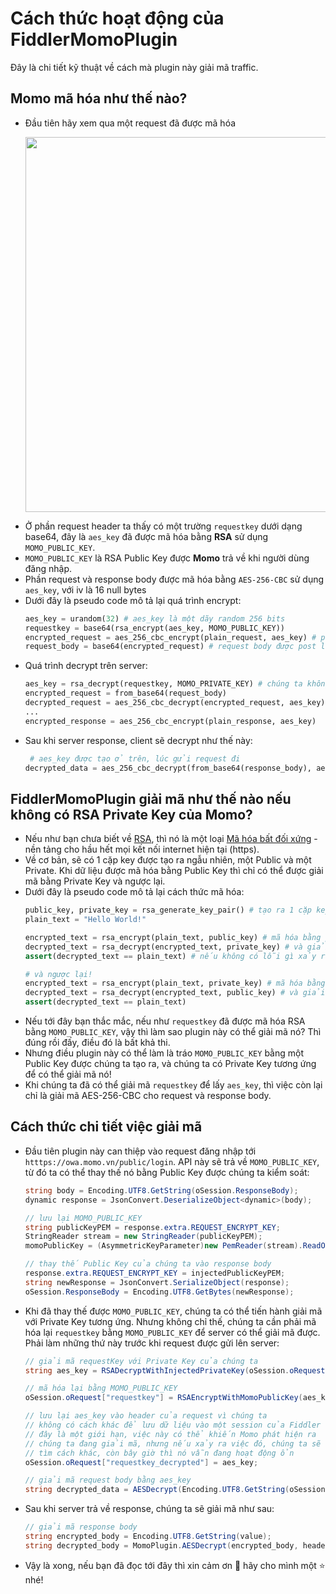 
# Cách thức hoạt động của **FiddlerMomoPlugin**
Đây là chi tiết kỹ thuật về cách mà plugin này giải mã traffic.

## Momo mã hóa như thế nào?
- Đầu tiên hãy xem qua một request đã được mã hóa <br> <p align="center"><img src="/../../raw/main/img/encrypted_request.jpg" width=600></p>
- Ở phần request header ta thấy có một trường `requestkey` dưới dạng base64, đây là `aes_key` đã được mã hóa bằng **RSA** sử dụng `MOMO_PUBLIC_KEY`.
- `MOMO_PUBLIC_KEY` là RSA Public Key được **Momo** trả về khi người dùng đăng nhập.
- Phần request và response body được mã hóa bằng `AES-256-CBC` sử dụng `aes_key`, với iv là 16 null bytes
- Dưới đây là pseudo code mô tả lại quá trình encrypt:
    ```python
    aes_key = urandom(32) # aes_key là một dãy random 256 bits
    requestkey = base64(rsa_encrypt(aes_key, MOMO_PUBLIC_KEY))
    encrypted_request = aes_256_cbc_encrypt(plain_request, aes_key) # plain_request là data chưa mã hóa
    request_body = base64(encrypted_request) # request body được post lên server
    ```
- Quá trình decrypt trên server:
    ```python
    aes_key = rsa_decrypt(requestkey, MOMO_PRIVATE_KEY) # chúng ta không thể biết được private key của momo
    encrypted_request = from_base64(request_body)
    decrypted_request = aes_256_cbc_decrypt(encrypted_request, aes_key)
    ...
    encrypted_response = aes_256_cbc_encrypt(plain_response, aes_key)
    ```
- Sau khi server response, client sẽ decrypt như thế này:
    ```python
     # aes_key được tạo ở trên, lúc gửi request đi
    decrypted_data = aes_256_cbc_decrypt(from_base64(response_body), aes_key)
    ```

## FiddlerMomoPlugin giải mã như thế nào nếu không có RSA Private Key của Momo?
- Nếu như bạn chưa biết về [RSA](https://vi.wikipedia.org/wiki/RSA_(m%C3%A3_h%C3%B3a)), thì nó là một loại [Mã hóa bất đối xứng](https://en.wikipedia.org/wiki/Public-key_cryptography) - nền tảng cho hầu hết mọi kết nối internet hiện tại (https).
- Về cơ bản, sẽ có 1 cặp key được tạo ra ngẫu nhiên, một Public và một Private. Khi dữ liệu được mã hóa bằng Public Key thì chỉ có thể được giải mã bằng Private Key và ngược lại. 
- Dưới đây là pseudo code mô tả lại cách thức mã hóa:
    ```python
    public_key, private_key = rsa_generate_key_pair() # tạo ra 1 cặp key ngẫu nhiên
    plain_text = "Hello World!"

    encrypted_text = rsa_encrypt(plain_text, public_key) # mã hóa bằng public key
    decrypted_text = rsa_decrypt(encrypted_text, private_key) # và giải mã bằng private key
    assert(decrypted_text == plain_text) # nếu không có lỗi gì xảy ra thì chúng ta đã giải mã thành công
    
    # và ngược lại!
    encrypted_text = rsa_encrypt(plain_text, private_key) # mã hóa bằng private key
    decrypted_text = rsa_decrypt(encrypted_text, public_key) # và giải mã bằng public key
    assert(decrypted_text == plain_text)
    ```
- Nếu tới đây bạn thắc mắc, nếu như `requestkey` đã được mã hóa RSA bằng `MOMO_PUBLIC_KEY`, vậy thì làm sao plugin này có thể giải mã nó? Thì đúng rồi đấy, điều đó là bất khả thi.
- Nhưng điều plugin này có thể làm là tráo `MOMO_PUBLIC_KEY` bằng một Public Key được chúng ta tạo ra, và chúng ta có Private Key tương ứng để có thể giải mã nó!
- Khi chúng ta đã có thể giải mã `requestkey` để lấy `aes_key`, thì việc còn lại chỉ là giải mã AES-256-CBC cho request và response body.

## Cách thức chi tiết việc giải mã
- Đầu tiên plugin này can thiệp vào request đăng nhập tới `htttps://owa.momo.vn/public/login`. API này sẽ trả về `MOMO_PUBLIC_KEY`, từ đó ta có thể thay thế nó bằng Public Key được chúng ta kiểm soát:
    ```csharp
    string body = Encoding.UTF8.GetString(oSession.ResponseBody);
    dynamic response = JsonConvert.DeserializeObject<dynamic>(body);

    // lưu lại MOMO_PUBLIC_KEY
    string publicKeyPEM = response.extra.REQUEST_ENCRYPT_KEY;
    StringReader stream = new StringReader(publicKeyPEM);
    momoPublicKey = (AsymmetricKeyParameter)new PemReader(stream).ReadObject();

    // thay thế Public Key của chúng ta vào response body
    response.extra.REQUEST_ENCRYPT_KEY = injectedPublicKeyPEM;
    string newResponse = JsonConvert.SerializeObject(response);
    oSession.ResponseBody = Encoding.UTF8.GetBytes(newResponse);
    ```
- Khi đã thay thế được `MOMO_PUBLIC_KEY`, chúng ta có thể tiến hành giải mã với Private Key tương ứng. Nhưng không chỉ thế, chúng ta cần phải mã hóa lại `requestkey` bằng `MOMO_PUBLIC_KEY` để server có thể giải mã được. Phải làm những thứ này trước khi request được gửi lên server:
    ```csharp
    // giải mã requestKey với Private Key của chúng ta
    string aes_key = RSADecryptWithInjectedPrivateKey(oSession.oRequest["requestkey"]);

    // mã hóa lại bằng MOMO_PUBLIC_KEY
    oSession.oRequest["requestkey"] = RSAEncryptWithMomoPublicKey(aes_key);
    
    // lưu lại aes_key vào header của request vì chúng ta
    // không có cách khác để lưu dữ liệu vào một session của Fiddler
    // đây là một giới hạn, việc này có thể khiến Momo phát hiện ra
    // chúng ta đang giải mã, nhưng nếu xảy ra việc đó, chúng ta sẽ
    // tìm cách khác, còn bây giờ thì nó vẫn đang hoạt động ổn
    oSession.oRequest["requestkey_decrypted"] = aes_key;

    // giải mã request body bằng aes_key
    string decrypted_data = AESDecrypt(Encoding.UTF8.GetString(oSession.RequestBody), aes_key);
    ```
- Sau khi server trả về response, chúng ta sẽ giải mã như sau:
    ```csharp
    // giải mã response body
    string encrypted_body = Encoding.UTF8.GetString(value);
    string decrypted_body = MomoPlugin.AESDecrypt(encrypted_body, headers["requestkey_decrypted"]);
    ```

- Vậy là xong, nếu bạn đã đọc tới đây thì xin cảm ơn 🎉 hãy cho mình một ⭐ nhé!
